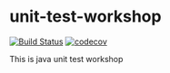 # unit-test-workshop

[![Build Status](https://travis-ci.com/liuyunzhi/unit-test-workshop.svg?branch=master)](https://travis-ci.com/liuyunzhi/unit-test-workshop)
[![codecov](https://codecov.io/gh/liuyunzhi/unit-test-workshop/branch/master/graph/badge.svg)](https://codecov.io/gh/liuyunzhi/unit-test-workshop)

This is java unit test workshop
